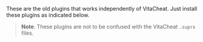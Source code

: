 These are the old plugins that works independently of VitaCheat. Just install these plugins as indicated below.

> **Note**: These plugins are not to be confused with the VitaCheat `.suprx` files.
